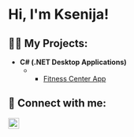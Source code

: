 <h1>Hi, I'm Ksenija!</h1>

<h2> 👨‍💻 My Projects:</h2>


- <b>C# (.NET Desktop Applications)</b>
  -   - [Fitness Center App]()
  
<h2> 🤳 Connect with me:</h2>

[<img align="left" alt="JoshMadakor | LinkedIn" width="22px" src="https://cdn.jsdelivr.net/npm/simple-icons@v3/icons/linkedin.svg" />][linkedin]

[linkedin]:https://www.linkedin.com/in/ksenija-red%C5%BEa-76aab5180/


